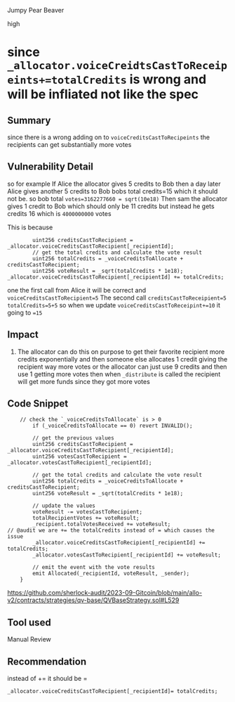 Jumpy Pear Beaver

high

# since `_allocator.voiceCreidtsCastToReceipeints+=totalCredits` is wrong and will be infliated not like the spec
## Summary
since there is a wrong adding on to `voiceCreditsCastToRecipeints` the recipients can get substantially  more votes 
## Vulnerability Detail
so for example 
If Alice the allocator gives 5 credits to Bob 
then a day later Alice gives another 5 credits to Bob
bobs total credits=15 which it should not be.
so bob total `votes=3162277660 = sqrt(10e18)`
Then sam the allocator gives 1 credit to Bob
which should only be 11 credits but instead he gets  credits 16 which is `4000000000` votes 

This is because 
```solidity
        uint256 creditsCastToRecipient = _allocator.voiceCreditsCastToRecipient[_recipientId];
        // get the total credits and calculate the vote result
        uint256 totalCredits = _voiceCreditsToAllocate + creditsCastToRecipient;
        uint256 voteResult = _sqrt(totalCredits * 1e18);
_allocator.voiceCreditsCastToRecipient[_recipientId] += totalCredits;
```
one the  first call from Alice it will be correct and `voiceCreditsCastToRecipient=5`
The second call 
`creditsCastToReceipient=5`
`totalCredits=5+5`
so when we update `voiceCreditsCastToReceipint+=10` it going to `=15`
## Impact
1. The allocator can do this on purpose to get their favorite recipient more credits exponentially 
and then someone else allocates 1 credit giving the recipient way more votes or the allocator can just use 9 credits and then use 1 getting more votes
then when `_distribute` is called the recipient will get more funds since they got more votes 
## Code Snippet
```solidity
    // check the `_voiceCreditsToAllocate` is > 0
        if (_voiceCreditsToAllocate == 0) revert INVALID();

        // get the previous values
        uint256 creditsCastToRecipient = _allocator.voiceCreditsCastToRecipient[_recipientId];
        uint256 votesCastToRecipient = _allocator.votesCastToRecipient[_recipientId];

        // get the total credits and calculate the vote result
        uint256 totalCredits = _voiceCreditsToAllocate + creditsCastToRecipient;
        uint256 voteResult = _sqrt(totalCredits * 1e18);

        // update the values
        voteResult -= votesCastToRecipient;
        totalRecipientVotes += voteResult;
        _recipient.totalVotesReceived += voteResult;
// @audit we are += the totalCredits instead of = which causes the issue 
        _allocator.voiceCreditsCastToRecipient[_recipientId] += totalCredits;
        _allocator.votesCastToRecipient[_recipientId] += voteResult;

        // emit the event with the vote results
        emit Allocated(_recipientId, voteResult, _sender);
    }

```
https://github.com/sherlock-audit/2023-09-Gitcoin/blob/main/allo-v2/contracts/strategies/qv-base/QVBaseStrategy.sol#L529
## Tool used

Manual Review

## Recommendation
instead of +=
it should be = 

```solidity
_allocator.voiceCreditsCastToRecipient[_recipientId]= totalCredits;
```
